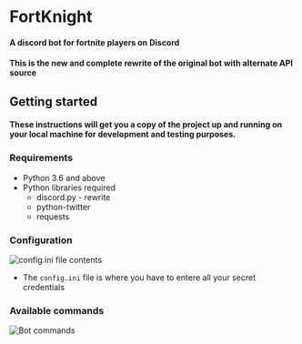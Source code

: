 # FortKnight 
#### A discord bot for fortnite players on Discord
#### This is the new and complete rewrite of the original bot with alternate API source

## Getting started
#### These instructions will get you a copy of the project up and running on your local machine for development and testing purposes.

### Requirements
* Python 3.6 and above
* Python libraries required
	* discord.py - rewrite
	* python-twitter
	* requests

### Configuration
![`config.ini` file contents](https://i.imgur.com/gHSTUp9.png)
* The `config.ini` file is where you have to entere all your secret credentials 

### Available commands
![Bot commands](https://i.imgur.com/seZdAjW.png)
